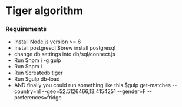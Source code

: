 # Tiger algorithm

### Requirements
+ Install [Node js](https://nodejs.org/en/) version >= 6
+ Install postgresql $brew install postgresql
+ change db settings into db/sql/connect.js
+ Run $npm i -g gulp
+ Run $npm i
+ Run $createdb tiger
+ Run $gulp db-load
+ AND finally you could run something like this $gulp get-matches --country=nl --geo=52.5126466,13.4154251 --gender=F --preferences=fridge